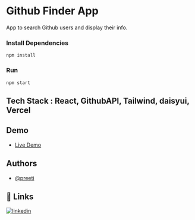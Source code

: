 # Github Finder App

App to search Github users and display their info. 

### Install Dependencies

```
npm install
```

### Run

```
npm start
```

## Tech Stack : React, GithubAPI, Tailwind, daisyui, Vercel


## Demo

- [Live Demo](https://github-finder-reactapp.vercel.app/)
                     
  
## Authors

- [@preeti](https://www.github.com/preetibiswas)

  

  
## 🔗 Links

[![linkedin](https://img.shields.io/badge/linkedin-0A66C2?style=for-the-badge&logo=linkedin&logoColor=white)](https://www.linkedin.com/in/preeti-biswas/)

